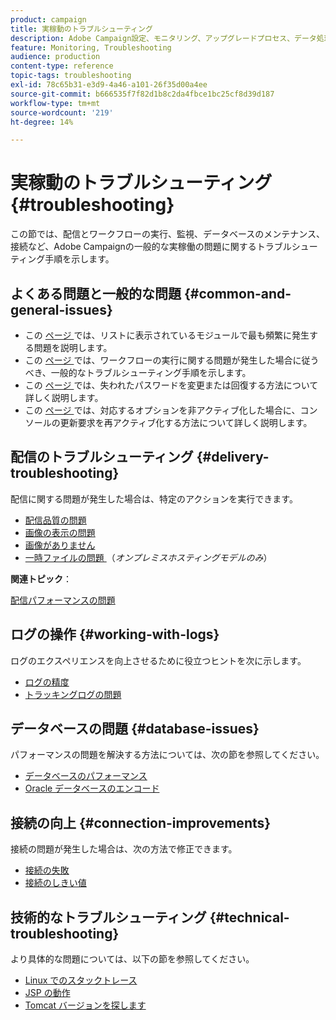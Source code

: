 ```yaml
---
product: campaign
title: 実稼動のトラブルシューティング
description: Adobe Campaign設定、モニタリング、アップグレードプロセス、データ処理、データベース保守手順に関する実稼動のトラブルシューティング手順について説明します。
feature: Monitoring, Troubleshooting
audience: production
content-type: reference
topic-tags: troubleshooting
exl-id: 78c65b31-e3d9-4a46-a101-26f35d00a4ee
source-git-commit: b666535f7f82d1b8c2da4fbce1bc25cf8d39d187
workflow-type: tm+mt
source-wordcount: '219'
ht-degree: 14%

---
```


# 実稼動のトラブルシューティング{#troubleshooting}



この節では、配信とワークフローの実行、監視、データベースのメンテナンス、接続など、Adobe Campaignの一般的な実稼働の問題に関するトラブルシューティング手順を示します。

## よくある問題と一般的な問題 {#common-and-general-issues}

* この [ ページ ](../../production/using/modules-and-frequent-issues.md) では、リストに表示されているモジュールで最も頻繁に発生する問題を説明します。
* この [ ページ ](../../production/using/workflow-execution.md) では、ワークフローの実行に関する問題が発生した場合に従うべき、一般的なトラブルシューティング手順を示します。
* この [ ページ ](../../production/using/lost-password.md) では、失われたパスワードを変更または回復する方法について詳しく説明します。
* この [ ページ ](../../production/using/console-update.md) では、対応するオプションを非アクティブ化した場合に、コンソールの更新要求を再アクティブ化する方法について詳しく説明します。

## 配信のトラブルシューティング {#delivery-troubleshooting}

配信に関する問題が発生した場合は、特定のアクションを実行できます。
* [配信品質の問題](../../production/using/performance-and-throughput-issues.md#deliverability_issues)
* [画像の表示の問題](../../production/using/image-display-issues.md)
* [画像がありません](../../production/using/images-missing.md)
* [ 一時ファイルの問題 ](../../production/using/temporary-files.md) （*オンプレミスホスティングモデルのみ*）

**関連トピック**：

[配信パフォーマンスの問題](../../delivery/using/delivery-performances.md)

## ログの操作 {#working-with-logs}

ログのエクスペリエンスを向上させるために役立つヒントを次に示します。

* [ログの精度](../../production/using/log-precision.md)
* [トラッキングログの問題](../../production/using/tracking-logs-issues.md)

## データベースの問題 {#database-issues}

パフォーマンスの問題を解決する方法については、次の節を参照してください。

* [データベースのパフォーマンス](../../production/using/database-performances.md)
* [Oracle データベースのエンコード](../../production/using/encoding-of-the-oracle-database.md)

## 接続の向上 {#connection-improvements}

接続の問題が発生した場合は、次の方法で修正できます。

* [接続の失敗](../../production/using/failure-to-connect.md)
* [接続のしきい値](../../production/using/connection-thresholds.md)

## 技術的なトラブルシューティング {#technical-troubleshooting}

より具体的な問題については、以下の節を参照してください。

* [Linux でのスタックトレース](../../production/using/stack-trace-in-linux.md)
* [JSP の動作](../../production/using/jsp-behavior.md)
* [Tomcat バージョンを探します](../../production/using/locate-tomcat-version.md)

